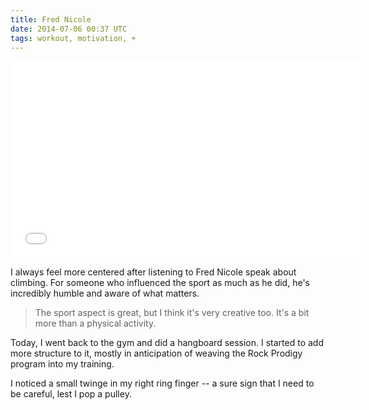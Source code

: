 ```yaml
---
title: Fred Nicole
date: 2014-07-06 00:37 UTC
tags: workout, motivation, +
---
```


<iframe width="560" height="315" src="//www.youtube.com/embed/hkEj7UbT1Cg?rel=0" frameborder="0" allowfullscreen></iframe>

I always feel more centered after listening to Fred Nicole speak about climbing. For someone who influenced the sport as much as he did, he's incredibly humble and aware of what matters.

> The sport aspect is great, but I think it's very creative too. It's a bit more than a physical activity.

Today, I went back to the gym and did a hangboard session. I started to add more structure to it, mostly in anticipation of weaving the Rock Prodigy program into my training.

I noticed a small twinge in my right ring finger -- a sure sign that I need to be careful, lest I pop a pulley.
